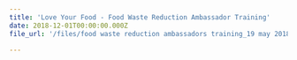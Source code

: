 ```yaml
---
title: 'Love Your Food - Food Waste Reduction Ambassador Training'
date: 2018-12-01T00:00:00.000Z
file_url: '/files/food waste reduction ambassadors training_19 may 2018.pdf'

---
```


